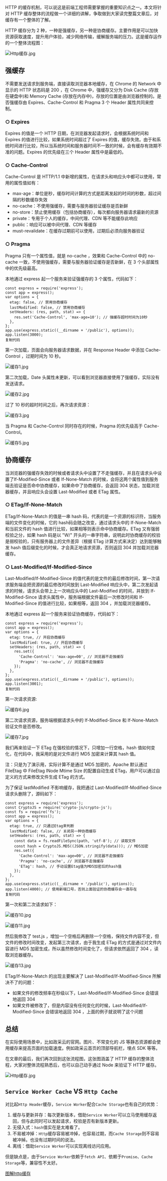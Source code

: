 HTTP 的缓存机制，可以说这是前端工程师需要掌握的重要知识点之一。本文将针对 HTTP 缓存整体的流程做一个详细的讲解，争取做到大家读完整篇文章后，对缓存有一个整体的了解。

HTTP 缓存分为 2 种，一种是强缓存，另一种是协商缓存。主要作用是可以加快资源获取速度，提升用户体验，减少网络传输，缓解服务端的压力。这是缓存运作的一个整体流程图：



![Http缓存.jpg](https://user-gold-cdn.xitu.io/2020/5/10/171fea0fec0b4668?imageView2/0/w/1280/h/960/format/webp/ignore-error/1)



## 强缓存

不需要发送请求到服务端，直接读取浏览器本地缓存，在 Chrome 的 Network 中显示的 HTTP 状态码是 200 ，在 Chrome 中，强缓存又分为 Disk Cache (存放在硬盘中)和 Memory Cache (存放在内存中)，存放的位置是由浏览器控制的。是否强缓存由 Expires、Cache-Control 和 Pragma 3 个 Header 属性共同来控制。

### ○ Expires

Expires 的值是一个 HTTP 日期，在浏览器发起请求时，会根据系统时间和 Expires 的值进行比较，如果系统时间超过了 Expires 的值，缓存失效。由于和系统时间进行比较，所以当系统时间和服务器时间不一致的时候，会有缓存有效期不准的问题。Expires 的优先级在三个 Header 属性中是最低的。

### ○ Cache-Control

Cache-Control 是 HTTP/1.1 中新增的属性，在请求头和响应头中都可以使用，常用的属性值如有：

- max-age：单位是秒，缓存时间计算的方式是距离发起的时间的秒数，超过间隔的秒数缓存失效
- no-cache：不使用强缓存，需要与服务器验证缓存是否新鲜
- no-store：禁止使用缓存（包括协商缓存），每次都向服务器请求最新的资源
- private：专用于个人的缓存，中间代理、CDN 等不能缓存此响应
- public：响应可以被中间代理、CDN 等缓存
- must-revalidate：在缓存过期前可以使用，过期后必须向服务器验证

### ○ Pragma

Pragma 只有一个属性值，就是 no-cache ，效果和 Cache-Control 中的 no-cache 一致，不使用强缓存，需要与服务器验证缓存是否新鲜，在 3 个头部属性中的优先级最高。

本地通过 express 起一个服务来验证强缓存的 3 个属性，代码如下：

```
const express = require('express');
const app = express();
var options = { 
  etag: false, // 禁用协商缓存
  lastModified: false, // 禁用协商缓存
  setHeaders: (res, path, stat) => {
    res.set('Cache-Control', 'max-age=10'); // 强缓存超时时间为10秒
  },
};
app.use(express.static((__dirname + '/public'), options));
app.listen(3000);
复制代码
```

第一次加载，页面会向服务器请求数据，并在 Response Header 中添加 Cache-Control ，过期时间为 10 秒。



![缓存1.jpg](https://user-gold-cdn.xitu.io/2020/5/10/171fea0fefc0c914?imageView2/0/w/1280/h/960/format/webp/ignore-error/1)



第二次加载，Date 头属性未更新，可以看到浏览器直接使用了强缓存，实际没有发送请求。



![缓存2.jpg](https://user-gold-cdn.xitu.io/2020/5/10/171fea0fec38cd06?imageView2/0/w/1280/h/960/format/webp/ignore-error/1)



过了 10 秒的超时时间之后，再次请求资源：



![缓存3.jpg](https://user-gold-cdn.xitu.io/2020/5/10/171fea0ff0566887?imageView2/0/w/1280/h/960/format/webp/ignore-error/1)



当 Pragma 和 Cache-Control 同时存在的时候，Pragma 的优先级高于 Cache-Control。



![缓存5.jpg](https://user-gold-cdn.xitu.io/2020/5/10/171fea0ff1465018?imageView2/0/w/1280/h/960/format/webp/ignore-error/1)



## 协商缓存

当浏览器的强缓存失效的时候或者请求头中设置了不走强缓存，并且在请求头中设置了If-Modified-Since 或者 If-None-Match 的时候，会将这两个属性值到服务端去验证是否命中协商缓存，如果命中了协商缓存，会返回 304 状态，加载浏览器缓存，并且响应头会设置 Last-Modified 或者 ETag 属性。

### ○ ETag/If-None-Match

ETag/If-None-Match 的值是一串 hash 码，代表的是一个资源的标识符，当服务端的文件变化的时候，它的 hash码会随之改变，通过请求头中的 If-None-Match 和当前文件的 hash 值进行比较，如果相等则表示命中协商缓存。ETag 又有强弱校验之分，如果 hash 码是以 "W/" 开头的一串字符串，说明此时协商缓存的校验是弱校验的，只有服务器上的文件差异（根据 ETag 计算方式来决定）达到能够触发 hash 值后缀变化的时候，才会真正地请求资源，否则返回 304 并加载浏览器缓存。

### ○ Last-Modified/If-Modified-Since

Last-Modified/If-Modified-Since 的值代表的是文件的最后修改时间，第一次请求服务端会把资源的最后修改时间放到 Last-Modified 响应头中，第二次发起请求的时候，请求头会带上上一次响应头中的 Last-Modified 的时间，并放到 If-Modified-Since 请求头属性中，服务端根据文件最后一次修改时间和 If-Modified-Since 的值进行比较，如果相等，返回 304 ，并加载浏览器缓存。

本地通过 express 起一个服务来验证协商缓存，代码如下：

```
const express = require('express');
const app = express();
var options = { 
  etag: true, // 开启协商缓存
  lastModified: true, // 开启协商缓存
  setHeaders: (res, path, stat) => {
    res.set({
      'Cache-Control': 'max-age=00', // 浏览器不走强缓存
      'Pragma': 'no-cache', // 浏览器不走强缓存
    });
  },
};
app.use(express.static((__dirname + '/public'), options));
app.listen(3001);
复制代码
```

第一次请求资源:



![缓存6.jpg](https://user-gold-cdn.xitu.io/2020/5/10/171fea0ff25773ac?imageView2/0/w/1280/h/960/format/webp/ignore-error/1)



第二次请求资源，服务端根据请求头中的 If-Modified-Since 和 If-None-Match 验证文件是否修改。



![缓存7.jpg](https://user-gold-cdn.xitu.io/2020/5/10/171fea102889a5fc?imageView2/0/w/1280/h/960/format/webp/ignore-error/1)



我们再来验证一下 ETag 在强校验的情况下，只增加一行空格，hash 值如何变化，在代码中，我采用的是对文件进行 MD5 加密来计算其 hash 值。

注：只是为了演示用，实际计算不是通过 MD5 加密的，Apache 默认通过 FileEtag 中 FileEtag INode Mtime Size 的配置自动生成 ETag，用户可以通过自定义的方式来修改文件生成 ETag 的方式。

为了保证 lastModified 不影响缓存，我把通过 Last-Modified/If-Modified-Since 请求头删除了，源码如下：

```
const express = require('express');
const CryptoJS = require('crypto-js/crypto-js');
const fs = require('fs');
const app = express();
var options = { 
  etag: true, // 只通过Etag来判断
  lastModified: false, // 关闭另一种协商缓存
  setHeaders: (res, path, stat) => {
    const data = fs.readFileSync(path, 'utf-8'); // 读取文件
    const hash = CryptoJS.MD5((JSON.stringify(data))); // MD5加密
    res.set({
      'Cache-Control': 'max-age=00', // 浏览器不走强缓存
      'Pragma': 'no-cache', // 浏览器不走强缓存
      'ETag': hash, // 手动设置Etag值为MD5加密后的hash值
    });
  },
};
app.use(express.static((__dirname + '/public'), options));
app.listen(4000); // 使用新端口号，否则上面验证的协商缓存会一直存在
复制代码
```

第一次和第二次请求如下：



![缓存10.jpg](https://user-gold-cdn.xitu.io/2020/5/10/171fea1028a3c5a1?imageView2/0/w/1280/h/960/format/webp/ignore-error/1)





![缓存11.jpg](https://user-gold-cdn.xitu.io/2020/5/10/171fea102b4fd3ff?imageView2/0/w/1280/h/960/format/webp/ignore-error/1)



然后我修改了 test.js ，增加一个空格后再删除一个空格，保持文件内容不变，但文件的修改时间改变，发起第三次请求，由于我生成 ETag 的方式是通过对文件内容进行 MD5 加密生成，所以虽然修改时间变化了，但请求依然返回了 304 ，读取浏览器缓存。



![缓存13.jpg](https://user-gold-cdn.xitu.io/2020/5/10/171fea102b886f6d?imageView2/0/w/1280/h/960/format/webp/ignore-error/1)



ETag/If-None-Match 的出现主要解决了 Last-Modified/If-Modified-Since 所解决不了的问题：

- 如果文件的修改频率在秒级以下，Last-Modified/If-Modified-Since 会错误地返回 304
- 如果文件被修改了，但是内容没有任何变化的时候，Last-Modified/If-Modified-Since 会错误地返回 304 ，上面的例子就说明了这个问题

## 总结

在实际使用场景中，比如政采云的官网。图片、不常变化的 JS 等静态资源都会使用缓存来提高页面的加载速度。例如政采云首页的顶部导航栏，埋点 SDK 等等。

在文章的最后，我们再次回到这张流程图，这张图涵盖了 HTTP 缓存的整体流程，大家对整体流程熟悉后，也可以自己动手通过 Node 来验证下 HTTP 缓存。



![Http缓存.jpg](https://user-gold-cdn.xitu.io/2020/5/10/171fea0fec0b4668?imageView2/0/w/1280/h/960/format/webp/ignore-error/1)



## `Service Worker Cache` VS `Http Cache`

对比起`Http Header`缓存，`Service Worker`配合`Cache Storage`也有自己的优势：

1. 缓存与更新并存：每次更新版本，借助`Service Worker`可以立马使用缓存返回，但与此同时可以发起请求，校验是否有新版本更新。
2. 无侵入式：`hash`值实在是太难看了。
3. 不易被冲掉：`Http`缓存容易被冲掉，也容易过期，而`Cache Storage`则不容易被冲掉。也没有过期时间的说法。
4. 离线：借助`Service Worker`可以实现离线访问应用。

但是缺点是，由于`Service Worker`依赖于`fetch API`、依赖于`Promise`、`Cache Storage`等，兼容性不太好。



[图解http缓存]( https://juejin.im/post/5eb7f811f265da7bbc7cc5bd )